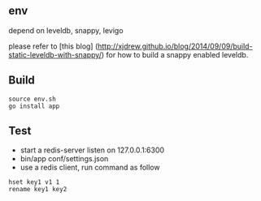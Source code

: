 ## env
depend on leveldb, snappy, levigo

please refer to [this blog] (http://xjdrew.github.io/blog/2014/09/09/build-static-leveldb-with-snappy/) for how to build a snappy enabled leveldb.

## Build
```
source env.sh
go install app
```

## Test
* start a redis-server listen on 127.0.0.1:6300
* bin/app conf/settings.json
* use a redis client, run command as follow

```
hset key1 v1 1
rename key1 key2
```

